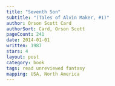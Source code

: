 ```yaml
---
title: "Seventh Son"
subtitle: "(Tales of Alvin Maker, #1)"
author: Orson Scott Card
authorSort: Card, Orson Scott
pageCount: 241
date: 2014-01-01
written: 1987
stars: 4
layout: post
category: book
tags: read unreviewed fantasy
mapping: USA, North America
---
```

